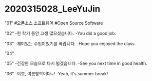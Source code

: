 # 2020315028_LeeYuJin

"01" 
#오픈소스 소프트웨어    #Open Source Software

"02"
-한 학기 동안 고생 많으셨습니다.  -You did a good job.

"03"
-재미있는 수업이었기를 바랍니다.  -Hope you enjoyed the class.

"04"

"05"
-건강한 모습으로 다시 뵙겠습니다. -See you next time in good health.

"06"
-야호, 여름방학이다~! -Yeah, it's summer break!
